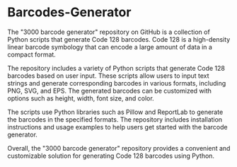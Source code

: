 # Barcodes-Generator

The "3000 barcode generator" repository on GitHub is a collection of Python scripts that generate Code 128 barcodes. Code 128 is a high-density linear barcode symbology that can encode a large amount of data in a compact format.

The repository includes a variety of Python scripts that generate Code 128 barcodes based on user input. These scripts allow users to input text strings and generate corresponding barcodes in various formats, including PNG, SVG, and EPS. The generated barcodes can be customized with options such as height, width, font size, and color.

The scripts use Python libraries such as Pillow and ReportLab to generate the barcodes in the specified formats. The repository includes installation instructions and usage examples to help users get started with the barcode generator.

Overall, the "3000 barcode generator" repository provides a convenient and customizable solution for generating Code 128 barcodes using Python.
